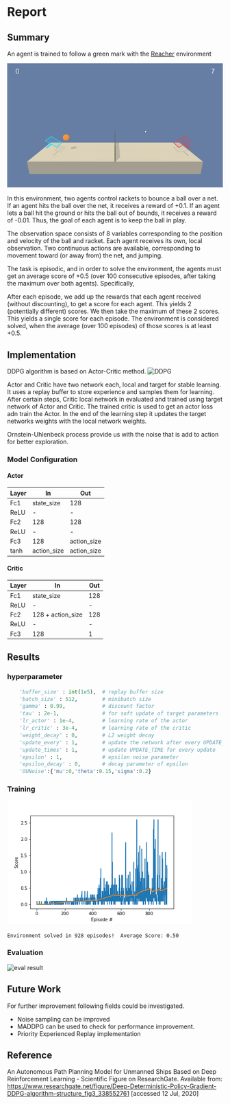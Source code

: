 # Report

## Summary

An agent is trained to follow a green mark with the [Reacher](https://github.com/Unity-Technologies/ml-agents/blob/master/docs/Learning-Environment-Examples.md#reacher) environment

![Trained gif](ReportArtifacts/trained.gif)

In this environment, two agents control rackets to bounce a ball over a net. If an agent hits the ball over the net, it receives a reward of +0.1. If an agent lets a ball hit the ground or hits the ball out of bounds, it receives a reward of -0.01. Thus, the goal of each agent is to keep the ball in play.

The observation space consists of 8 variables corresponding to the position and velocity of the ball and racket. Each agent receives its own, local observation. Two continuous actions are available, corresponding to movement toward (or away from) the net, and jumping.

The task is episodic, and in order to solve the environment, the agents must get an average score of +0.5 (over 100 consecutive episodes, after taking the maximum over both agents). Specifically,

After each episode, we add up the rewards that each agent received (without discounting), to get a score for each agent. This yields 2 (potentially different) scores. We then take the maximum of these 2 scores.
This yields a single score for each episode.
The environment is considered solved, when the average (over 100 episodes) of those scores is at least +0.5.

## Implementation

DDPG algorithm is based on Actor-Critic method. 
![DDPG](https://www.researchgate.net/publication/338552761/figure/fig3/AS:846869919956992@1578920931494/Deep-Deterministic-Policy-Gradient-DDPG-algorithm-structure.png)

Actor and Critic have two network each, local and target for stable learning. It uses a replay buffer to store experience and samples them for learning. After certain steps, Critic local network in evaluated and trained using target network of Actor and Critic. The trained critic is used to get an actor loss adn train the Actor. In the end of the learning step it updates the target networks weights with the local network weights.

Ornstein-Uhlenbeck process provide us with the noise that is add to action for better exploration.



### Model Configuration
#### Actor
| Layer | In | Out
| ----------- | ----------- |----------- |
| Fc1 | state_size | 128
| ReLU | - | -
| Fc2 | 128 | 128
| ReLU | - | -
| Fc3 | 128 | action_size
| tanh | action_size | action_size

#### Critic
| Layer | In | Out
| ----------- | ----------- |----------- |
| Fc1 | state_size | 128
| ReLU | - | -
| Fc2 | 128 + action_size | 128
| ReLU | - | -
| Fc3 | 128 | 1



## Results
### hyperparameter
```python
    'buffer_size' : int(1e5),  # replay buffer size
    'batch_size' : 512,        # minibatch size
    'gamma' : 0.99,            # discount factor
    'tau' : 2e-1,              # for soft update of target parameters
    'lr_actor' : 1e-4,         # learning rate of the actor 
    'lr_critic' : 3e-4,        # learning rate of the critic
    'weight_decay' : 0,        # L2 weight decay
    'update_every' : 1,        # update the network after every UPDATE_EVERY timestep
    'update_times' : 1,        # update UPDATE_TIME for every update
    'epsilon' : 1,             # epsilon noise parameter
    'epsilon_decay' : 0,       # decay parameter of epsilon
    'OUNoise':{'mu':0,'theta':0.15,'sigma':0.2}
```

### Training 
![train result](ReportArtifacts/train.png)

```Environment solved in 928 episodes!	Average Score: 0.50```


### Evaluation 
![eval result](ReportArtifacts/eval.png)

## Future Work
For further improvement following fields could be investigated.

* Noise sampling can be improved 
* MADDPG can be used to check for performance improvement.
* Priority Experienced Replay implementation


## Reference

An Autonomous Path Planning Model for Unmanned Ships Based on Deep Reinforcement Learning - Scientific Figure on ResearchGate. Available from: https://www.researchgate.net/figure/Deep-Deterministic-Policy-Gradient-DDPG-algorithm-structure_fig3_338552761 [accessed 12 Jul, 2020]